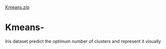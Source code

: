[Kmeans.zip](https://github.com/mahalakshmi-2000/Kmeans-/files/6820256/Kmeans.zip)
# Kmeans-
Iris dataset predict the optimum number of clusters and represent it visually 
